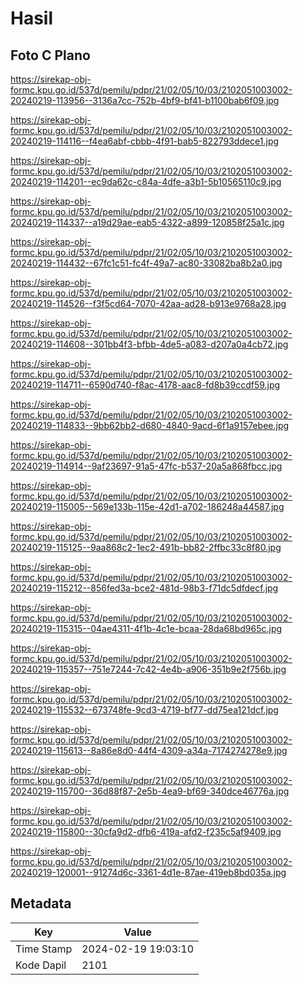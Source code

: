 # Hasil

## Foto C Plano

https://sirekap-obj-formc.kpu.go.id/537d/pemilu/pdpr/21/02/05/10/03/2102051003002-20240219-113956--3136a7cc-752b-4bf9-bf41-b1100bab6f09.jpg

https://sirekap-obj-formc.kpu.go.id/537d/pemilu/pdpr/21/02/05/10/03/2102051003002-20240219-114116--f4ea6abf-cbbb-4f91-bab5-822793ddece1.jpg

https://sirekap-obj-formc.kpu.go.id/537d/pemilu/pdpr/21/02/05/10/03/2102051003002-20240219-114201--ec9da62c-c84a-4dfe-a3b1-5b10565110c9.jpg

https://sirekap-obj-formc.kpu.go.id/537d/pemilu/pdpr/21/02/05/10/03/2102051003002-20240219-114337--a19d29ae-eab5-4322-a899-120858f25a1c.jpg

https://sirekap-obj-formc.kpu.go.id/537d/pemilu/pdpr/21/02/05/10/03/2102051003002-20240219-114432--67fc1c51-fc4f-49a7-ac80-33082ba8b2a0.jpg

https://sirekap-obj-formc.kpu.go.id/537d/pemilu/pdpr/21/02/05/10/03/2102051003002-20240219-114526--f3f5cd64-7070-42aa-ad28-b913e9768a28.jpg

https://sirekap-obj-formc.kpu.go.id/537d/pemilu/pdpr/21/02/05/10/03/2102051003002-20240219-114608--301bb4f3-bfbb-4de5-a083-d207a0a4cb72.jpg

https://sirekap-obj-formc.kpu.go.id/537d/pemilu/pdpr/21/02/05/10/03/2102051003002-20240219-114711--6590d740-f8ac-4178-aac8-fd8b39ccdf59.jpg

https://sirekap-obj-formc.kpu.go.id/537d/pemilu/pdpr/21/02/05/10/03/2102051003002-20240219-114833--9bb62bb2-d680-4840-9acd-6f1a9157ebee.jpg

https://sirekap-obj-formc.kpu.go.id/537d/pemilu/pdpr/21/02/05/10/03/2102051003002-20240219-114914--9af23697-91a5-47fc-b537-20a5a868fbcc.jpg

https://sirekap-obj-formc.kpu.go.id/537d/pemilu/pdpr/21/02/05/10/03/2102051003002-20240219-115005--569e133b-115e-42d1-a702-186248a44587.jpg

https://sirekap-obj-formc.kpu.go.id/537d/pemilu/pdpr/21/02/05/10/03/2102051003002-20240219-115125--9aa868c2-1ec2-491b-bb82-2ffbc33c8f80.jpg

https://sirekap-obj-formc.kpu.go.id/537d/pemilu/pdpr/21/02/05/10/03/2102051003002-20240219-115212--856fed3a-bce2-481d-98b3-f71dc5dfdecf.jpg

https://sirekap-obj-formc.kpu.go.id/537d/pemilu/pdpr/21/02/05/10/03/2102051003002-20240219-115315--04ae4311-4f1b-4c1e-bcaa-28da68bd965c.jpg

https://sirekap-obj-formc.kpu.go.id/537d/pemilu/pdpr/21/02/05/10/03/2102051003002-20240219-115357--751e7244-7c42-4e4b-a906-351b9e2f756b.jpg

https://sirekap-obj-formc.kpu.go.id/537d/pemilu/pdpr/21/02/05/10/03/2102051003002-20240219-115532--673748fe-9cd3-4719-bf77-dd75ea121dcf.jpg

https://sirekap-obj-formc.kpu.go.id/537d/pemilu/pdpr/21/02/05/10/03/2102051003002-20240219-115613--8a86e8d0-44f4-4309-a34a-7174274278e9.jpg

https://sirekap-obj-formc.kpu.go.id/537d/pemilu/pdpr/21/02/05/10/03/2102051003002-20240219-115700--36d88f87-2e5b-4ea9-bf69-340dce46776a.jpg

https://sirekap-obj-formc.kpu.go.id/537d/pemilu/pdpr/21/02/05/10/03/2102051003002-20240219-115800--30cfa9d2-dfb6-419a-afd2-f235c5af9409.jpg

https://sirekap-obj-formc.kpu.go.id/537d/pemilu/pdpr/21/02/05/10/03/2102051003002-20240219-120001--91274d6c-3361-4d1e-87ae-419eb8bd035a.jpg


## Metadata

| Key        | Value               |
| ---------- | ------------------- |
| Time Stamp | 2024-02-19 19:03:10 |
| Kode Dapil | 2101                |



